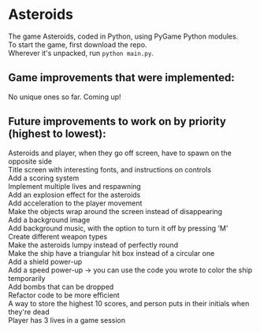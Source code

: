 # Asteroids

The game Asteroids, coded in Python, using PyGame Python modules.  
To start the game, first download the repo.  
Wherever it's unpacked, run `python main.py`.

## Game improvements that were implemented:

No unique ones so far. Coming up!

## Future improvements to work on by priority (highest to lowest):

Asteroids and player, when they go off screen, have to spawn on the opposite side  
Title screen with interesting fonts, and instructions on controls  
Add a scoring system  
Implement multiple lives and respawning  
Add an explosion effect for the asteroids  
Add acceleration to the player movement  
Make the objects wrap around the screen instead of disappearing  
Add a background image  
Add background music, with the option to turn it off by pressing 'M'  
Create different weapon types  
Make the asteroids lumpy instead of perfectly round  
Make the ship have a triangular hit box instead of a circular one  
Add a shield power-up  
Add a speed power-up -> you can use the code you wrote to color the ship temporarily  
Add bombs that can be dropped  
Refactor code to be more efficient  
A way to store the highest 10 scores, and person puts in their initials when they're dead  
Player has 3 lives in a game session
